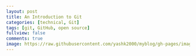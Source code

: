 ```yaml
---
layout: post
title: An Introduction to Git
categories: [technical, Git]
tags: [git, GitHub, open source]
fullview: false
comments: true
image: https://raw.githubusercontent.com/yashk2000/myblog/gh-pages/images/git-logo.png
---
```


